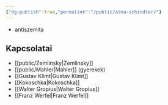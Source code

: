 ```yaml
---
{"dg-publish":true,"permalink":"/public/alma-schindler/"}
---
```


- antiszemita
## Kapcsolatai

- [[public/Zemlinsky\|Zemlinsky]]
- [[public/Mahler\|Mahler]] (gyerekek)
- [[Gustav Klimt\|Gustav Klimt]]
- [[Kokoschka\|Kokoschka]]
- [[Walter Gropius\|Walter Gropius]]
- [[Franz Werfel\|Franz Werfel]]